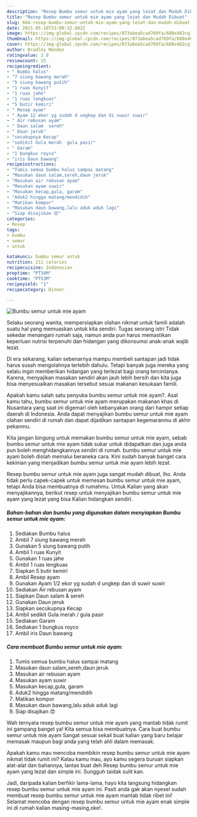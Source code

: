 ```yaml
---
description: "Resep Bumbu semur untuk mie ayam yang lezat dan Mudah Dibuat"
title: "Resep Bumbu semur untuk mie ayam yang lezat dan Mudah Dibuat"
slug: 664-resep-bumbu-semur-untuk-mie-ayam-yang-lezat-dan-mudah-dibuat
date: 2021-05-16T23:09:32.682Z
image: https://img-global.cpcdn.com/recipes/073abea5cad769fa/680x482cq70/bumbu-semur-untuk-mie-ayam-foto-resep-utama.jpg
thumbnail: https://img-global.cpcdn.com/recipes/073abea5cad769fa/680x482cq70/bumbu-semur-untuk-mie-ayam-foto-resep-utama.jpg
cover: https://img-global.cpcdn.com/recipes/073abea5cad769fa/680x482cq70/bumbu-semur-untuk-mie-ayam-foto-resep-utama.jpg
author: Bradley Mendez
ratingvalue: 3.8
reviewcount: 15
recipeingredient:
- " Bumbu halus"
- "7 siung bawang merah"
- "5 siung bawang putih"
- "1 ruas Kunyit"
- "1 ruas jahe"
- "1 ruas lengkuas"
- "5 butir kemiri"
- " Resep ayam"
- " Ayam 12 ekor yg sudah d ungkep dan di suwir suwir"
- " Air rebusan ayam"
- " Daun salam  sereh"
- " Daun jeruk"
- "secukupnya Kecap"
- "sedikit Gula merah  gula pasir"
- " Garam"
- "1 bungkus royco"
- "iris Daun bawang"
recipeinstructions:
- "Tumis semua bumbu halus sampai matang"
- "Masukan daun salam,sereh,daun jeruk"
- "Masukan air rebusan ayam"
- "Masukan ayam suwir"
- "Masukan kecap,gula, garam"
- "Aduk2 hingga matang/mendidih"
- "Matikan kompor"
- "Masukan daun bawang,lalu aduk aduk lagi"
- "Siap disajikan 😍"
categories:
- Resep
tags:
- bumbu
- semur
- untuk

katakunci: bumbu semur untuk 
nutrition: 211 calories
recipecuisine: Indonesian
preptime: "PT34M"
cooktime: "PT53M"
recipeyield: "1"
recipecategory: Dinner

---
```



![Bumbu semur untuk mie ayam](https://img-global.cpcdn.com/recipes/073abea5cad769fa/680x482cq70/bumbu-semur-untuk-mie-ayam-foto-resep-utama.jpg)

Selaku seorang wanita, mempersiapkan olahan nikmat untuk famili adalah suatu hal yang memuaskan untuk kita sendiri. Tugas seorang istri Tidak sekedar menangani rumah saja, namun anda pun harus memastikan keperluan nutrisi terpenuhi dan hidangan yang dikonsumsi anak-anak wajib lezat.

Di era  sekarang, kalian sebenarnya mampu membeli santapan jadi tidak harus susah mengolahnya terlebih dahulu. Tetapi banyak juga mereka yang selalu ingin memberikan hidangan yang terlezat bagi orang tercintanya. Karena, menyajikan masakan sendiri akan jauh lebih bersih dan kita juga bisa menyesuaikan masakan tersebut sesuai makanan kesukaan famili. 



Apakah kamu salah satu penyuka bumbu semur untuk mie ayam?. Asal kamu tahu, bumbu semur untuk mie ayam merupakan makanan khas di Nusantara yang saat ini digemari oleh kebanyakan orang dari hampir setiap daerah di Indonesia. Anda dapat menyajikan bumbu semur untuk mie ayam olahan sendiri di rumah dan dapat dijadikan santapan kegemaranmu di akhir pekanmu.

Kita jangan bingung untuk memakan bumbu semur untuk mie ayam, sebab bumbu semur untuk mie ayam tidak sukar untuk didapatkan dan juga anda pun boleh menghidangkannya sendiri di rumah. bumbu semur untuk mie ayam boleh diolah memalui beraneka cara. Kini sudah banyak banget cara kekinian yang menjadikan bumbu semur untuk mie ayam lebih lezat.

Resep bumbu semur untuk mie ayam juga sangat mudah dibuat, lho. Anda tidak perlu capek-capek untuk memesan bumbu semur untuk mie ayam, tetapi Anda bisa membuatnya di rumahmu. Untuk Kalian yang akan menyajikannya, berikut resep untuk menyajikan bumbu semur untuk mie ayam yang lezat yang bisa Kalian hidangkan sendiri.

<!--inarticleads1-->

##### Bahan-bahan dan bumbu yang digunakan dalam menyiapkan Bumbu semur untuk mie ayam:

1. Sediakan  Bumbu halus
1. Ambil 7 siung bawang merah
1. Gunakan 5 siung bawang putih
1. Ambil 1 ruas Kunyit
1. Gunakan 1 ruas jahe
1. Ambil 1 ruas lengkuas
1. Siapkan 5 butir kemiri
1. Ambil  Resep ayam
1. Gunakan  Ayam 1/2 ekor yg sudah d ungkep dan di suwir suwir
1. Sediakan  Air rebusan ayam
1. Siapkan  Daun salam &amp; sereh
1. Gunakan  Daun jeruk
1. Siapkan secukupnya Kecap
1. Ambil sedikit Gula merah / gula pasir
1. Sediakan  Garam
1. Sediakan 1 bungkus royco
1. Ambil iris Daun bawang




<!--inarticleads2-->

##### Cara membuat Bumbu semur untuk mie ayam:

1. Tumis semua bumbu halus sampai matang
1. Masukan daun salam,sereh,daun jeruk
1. Masukan air rebusan ayam
1. Masukan ayam suwir
1. Masukan kecap,gula, garam
1. Aduk2 hingga matang/mendidih
1. Matikan kompor
1. Masukan daun bawang,lalu aduk aduk lagi
1. Siap disajikan 😍




Wah ternyata resep bumbu semur untuk mie ayam yang mantab tidak rumit ini gampang banget ya! Kita semua bisa membuatnya. Cara buat bumbu semur untuk mie ayam Sangat sesuai sekali buat kalian yang baru belajar memasak maupun bagi anda yang telah ahli dalam memasak.

Apakah kamu mau mencoba membikin resep bumbu semur untuk mie ayam nikmat tidak rumit ini? Kalau kamu mau, ayo kamu segera buruan siapkan alat-alat dan bahannya, lantas buat deh Resep bumbu semur untuk mie ayam yang lezat dan simple ini. Sungguh taidak sulit kan. 

Jadi, daripada kalian berfikir lama-lama, hayo kita langsung hidangkan resep bumbu semur untuk mie ayam ini. Pasti anda gak akan nyesel sudah membuat resep bumbu semur untuk mie ayam mantab tidak ribet ini! Selamat mencoba dengan resep bumbu semur untuk mie ayam enak simple ini di rumah kalian masing-masing,oke!.

